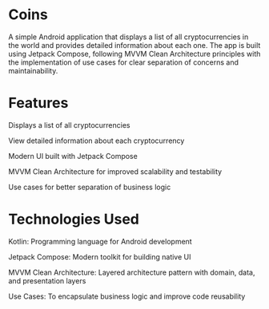 # Coins

A simple Android application that displays a list of all cryptocurrencies in the world and provides detailed information about each one. The app is built using Jetpack Compose, following MVVM Clean Architecture principles with the implementation of use cases for clear separation of concerns and maintainability.

# Features

Displays a list of all cryptocurrencies

View detailed information about each cryptocurrency

Modern UI built with Jetpack Compose

MVVM Clean Architecture for improved scalability and testability

Use cases for better separation of business logic

# Technologies Used

Kotlin: Programming language for Android development

Jetpack Compose: Modern toolkit for building native UI

MVVM Clean Architecture: Layered architecture pattern with domain, data, and presentation layers

Use Cases: To encapsulate business logic and improve code reusability

